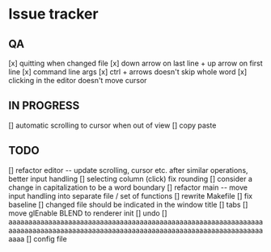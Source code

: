 # Issue tracker

## QA
[x] quitting when changed file
[x] down arrow on last line + up arrow on first line
[x] command line args
[x] ctrl + arrows doesn't skip whole word
[x] clicking in the editor doesn't move cursor

## IN PROGRESS
[] automatic scrolling to cursor when out of view
[] copy paste

## TODO
[] refactor editor -- update scrolling, cursor etc. after similar operations, better input handling
[] selecting column (click) fix rounding
[] consider a change in capitalization to be a word boundary
[] refactor main -- move input handling into separate file / set of functions
[] rewrite Makefile
[] fix baseline
[] changed file should be indicated in the window title
[] tabs
[] move glEnable BLEND to renderer init
[] undo
[] aaaaaaaaaaaaaaaaaaaaaaaaaaaaaaaaaaaaaaaaaaaaaaaaaaaaaaaaaaaaaaaaaaaaaaaaaaaaaaaaaaaaaaaaaaaaaaaaaaaaaaaaaaaaaaaaaaaaaaaaaaaaaaaaaaaa
[] config file